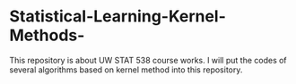 # Statistical-Learning-Kernel-Methods-
This repository is about UW STAT 538 course works. I will put the codes of several algorithms based on kernel method into this repository.
